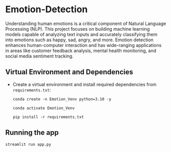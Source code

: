# Emotion-Detection

Understanding human emotions is a critical component of Natural Language Processing (NLP). This project focuses on building machine learning models capable of analyzing text inputs and accurately classifying them into emotions such as happy, sad, angry, and more. Emotion detection enhances human-computer interaction and has wide-ranging applications in areas like customer feedback analysis, mental health monitoring, and social media sentiment tracking.


## Virtual Environment and Dependencies
- Create a virtual environment and install required dependencies from `requirements.txt`:
  ```
  conda create -n Emotion_Venv python=3.10 -y

  ```
  ```
  conda activate Emotion_Venv

  ```
  ```
  pip install -r requirements.txt
  ```

## Running the app 

```
streamlit run app.py
```

